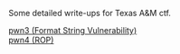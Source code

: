Some detailed write-ups for Texas A&M ctf.

[pwn3 \(Format String Vulnerability\)](/pwn/pwn3.md)  
[pwn4 \(ROP\)](/pwn/pwn4.md)

